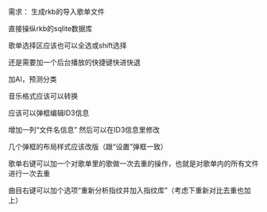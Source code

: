 需求：
生成rkb的导入歌单文件

直接操纵rkb的sqlite数据库

歌单选择区应该也可以全选或shift选择

还是需要加一个后台播放的快捷键快进快退

加AI，预测分类

音乐格式应该可以转换

应该可以弹框编辑ID3信息

增加一列“文件名信息” 然后可以在ID3信息里修改

几个弹框的布局样式应该改版（跟“设置”弹框一致）

歌单右键可以加一个对歌单里的歌做一次去重的操作，也就是对歌单内的所有文件进行一次去重

曲目右键可以加个选项“重新分析指纹并加入指纹库”（考虑下重新对比去重也加上）
